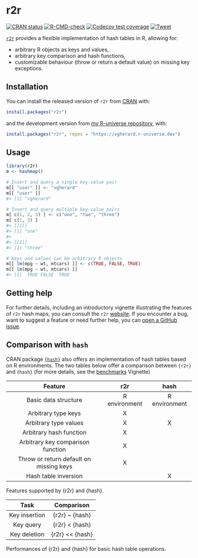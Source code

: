 
<!-- README.md is generated from README.Rmd. Please edit that file -->

# r2r

<!-- badges: start -->

[![CRAN
status](https://www.r-pkg.org/badges/version/r2r)](https://CRAN.R-project.org/package=r2r)
[![R-CMD-check](https://github.com/vgherard/r2r/workflows/R-CMD-check/badge.svg)](https://github.com/vgherard/r2r/actions)
[![Codecov test
coverage](https://codecov.io/gh/vgherard/r2r/branch/master/graph/badge.svg)](https://codecov.io/gh/vgherard/r2r?branch=master)
[![Tweet](https://img.shields.io/twitter/url/http/shields.io.svg?style=social)](https://twitter.com/intent/tweet?text=%7Br2r%7D:%20R-Object%20to%20R-Object%20Hash%20Maps&url=https://vgherard.github.io/r2r&via=ValerioGherardi&hashtags=rstats,datastructures,hashtables)
<!-- badges: end -->

[`r2r`](https://vgherard.github.io/r2r/) provides a flexible
implementation of hash tables in R, allowing for:

-   arbitrary R objects as keys and values,
-   arbitrary key comparison and hash functions,
-   customizable behaviour (throw or return a default value) on missing
    key exceptions.

## Installation

You can install the released version of `r2r` from
[CRAN](https://CRAN.R-project.org/package=r2r) with:

``` r
install.packages("r2r")
```

and the development version from [my R-universe
repository](https://vgherard.r-universe.dev/), with:

``` r
install.packages("r2r", repos = "https://vgherard.r-universe.dev")
```

## Usage

``` r
library(r2r)
m <- hashmap()

# Insert and query a single key-value pair
m[[ "user" ]] <- "vgherard"
m[[ "user" ]]
#> [1] "vgherard"

# Insert and query multiple key-value pairs
m[ c(1, 2, 3) ] <- c("one", "two", "three")
m[ c(1, 3) ]
#> [[1]]
#> [1] "one"
#> 
#> [[2]]
#> [1] "three"

# Keys and values can be arbitrary R objects
m[[ lm(mpg ~ wt, mtcars) ]] <- c(TRUE, FALSE, TRUE)
m[[ lm(mpg ~ wt, mtcars) ]]
#> [1]  TRUE FALSE  TRUE
```

## Getting help

For further details, including an introductory vignette illustrating the
features of `r2r` hash maps, you can consult the `r2r`
[website](https://vgherard.github.io/r2r/). If you encounter a bug, want
to suggest a feature or need further help, you can [open a GitHub
issue](https://github.com/vgherard/r2r/issues).

## Comparison with `hash`

CRAN package [`{hash}`](https://CRAN.R-project.org/package=hash) also
offers an implementation of hash tables based on R environments. The two
tables below offer a comparison between `{r2r}` and `{hash}` (for more
details, see the
[benchmarks](https://vgherard.github.io/r2r/articles/benchmarks.html)
Vignette)

|                 Feature                 |      r2r      |     hash      |
|:---------------------------------------:|:-------------:|:-------------:|
|          Basic data structure           | R environment | R environment |
|           Arbitrary type keys           |       X       |               |
|          Arbitrary type values          |       X       |       X       |
|         Arbitrary hash function         |       X       |               |
|    Arbitrary key comparison function    |       X       |               |
| Throw or return default on missing keys |       X       |               |
|          Hash table inversion           |               |       X       |

Features supported by {r2r} and {hash}.

|     Task      |      Comparison       |
|:-------------:|:---------------------:|
| Key insertion |    {r2r} \~ {hash}    |
|   Key query   |   {r2r} &lt; {hash}   |
| Key deletion  | {r2r} &lt;&lt; {hash} |

Performances of {r2r} and {hash} for basic hash table operations.
